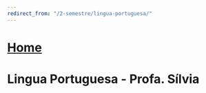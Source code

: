 ```yaml
---
redirect_from: "/2-semestre/lingua-portuguesa/"
---
```


# [Home](/engenharia-de-computacao/)

# Lingua Portuguesa - Profa. Sílvia
